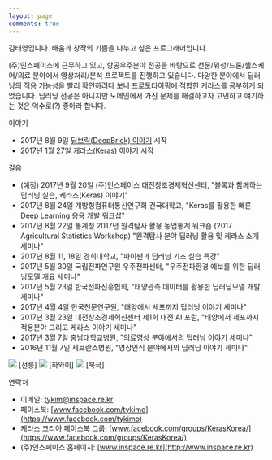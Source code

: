 ```yaml
---
layout: page
comments: true
---
```

김태영입니다. 배움과 창작의 기쁨을 나누고 싶은 프로그래머입니다.

(주)인스페이스에 근무하고 있고, 항공우주분야 전공을 바탕으로 천문/위성/드론/헬스케어/의료 분야에서 영상처리/분석 프로젝트를 진행하고 있습니다. 다양한 분야에서 딥러닝의 적용 가능성을 빨리 확인하려다 보니 프로토타이핑에 적합한 케라스를 공부하게 되었습니다. 딥러닝 전공은 아니지만 도메인에서 가진 문제를 해결하고자 고민하고 얘기하는 것은 억수로(?) 좋아라 합니다. 

이야기
- 2017년 8월 9일 [딥브릭(DeepBrick) 이야기](https://tykimos.github.io/2017/08/09/DeepBrick_Talk/) 시작
- 2017년 1월 27일 [케라스(Keras) 이야기](https://tykimos.github.io/2017/01/27/Keras_Talk/) 시작

걸음
- (예정) 2017년 9월 20일 (주)인스페이스 대전창조경제혁신센터, "블록과 함께하는 딥러닝 실습, 케라스(Keras) 이야기"
- 2017년 8월 24일 개방형컴퓨터통신연구회 건국대학교, "Keras를 활용한 빠른 Deep Learning 응용 개발 워크샵"
- 2017년 8월 22일 통계청 2017년 원격탐사 활용 농업통계 워크숍 (2017 Agricultural Statistics Workshop) "원격탐사 분야 딥러닝 활용 및 케라스 소개 세미나"
- 2017년 8월 11, 18일 경희대학교, "파이썬과 딥러닝 기초 실습 특강"
- 2017년 5월 30일 국립전파연구원 우주전파센터, "우주전파환경 예보를 위한 딥러닝모델 개요 세미나"
- 2017년 5월 23일 한국전파진흥협회, "태양관측 데이터를 활용한 딥러닝모델 개발 세미나"
- 2017년 4월 4일 한국천문연구원, "태양에서 세포까지 딥러닝 이야기 세미나"
- 2017년 3월 23일 대전창조경제혁신센터 제1회 대전 AI 포럼, "태양에서 세포까지 적용분야 그리고 케라스 이야기 세미나"
- 2017년 3월 7일 충남대학교병원, "의료영상 분야에서의 딥러닝 이야기 세미나"
- 2016년 11월 7일 세브란스병원, "영상인식 분야에서의 딥러닝 이야기 세미나"

<img src="http://tykimos.github.io/images/face1.jpg">
[선릉]
<img src="http://tykimos.github.io/images/face2.jpg">
[하와이]
<img src="http://tykimos.github.io/images/face3.jpg">
[북극]

연락처

- 이메일: [tykim@inspace.re.kr](mailto:tykim@inspace.re.kr)
- 페이스북: [www.facebook.com/tykimo](https://www.facebook.com/tykimo)
- 케라스 코리아 페이스북 그룹: [www.facebook.com/groups/KerasKorea/](https://www.facebook.com/groups/KerasKorea/)
- (주)인스페이스 홈페이지: [www.inspace.re.kr](http://www.inspace.re.kr)